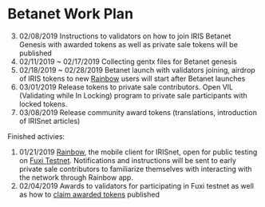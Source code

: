 # Betanet Work Plan


3. 02/08/2019 Instructions to validators on how to join IRIS Betanet Genesis with awarded tokens as well as private sale tokens will be published     
4. 02/11/2019 ~ 02/17/2019 Collecting gentx files for Betanet genesis 
5. 02/18/2019 ~ 02/28/2019 Betanet launch with validators joining, airdrop of IRIS tokens to new [Rainbow](http://www.rainbow.one) users will start after Betanet launches
6. 03/01/2019 Release tokens to private sale contributors. Open VIL (Validating while In Locking) program to private sale participants with locked tokens. 
7. 03/08/2019 Release community award tokens (translations, introduction of IRISnet articles)

Finished activies: 
1.  01/21/2019 [Rainbow](http://www.rainbow.one), the mobile client for IRISnet, open for public testing on [Fuxi Testnet](https://www.irisnet.org/testnets). Notifications and instructions will be sent to early private sale contributors to familiarize themselves with interacting with the network through Rainbow app.
2. 02/04/2019 Awards to validators for participating in Fuxi testnet as well as how to [claim awarded tokens](irisnet/betanet/fuxi-reward-claims/README.md) published  
